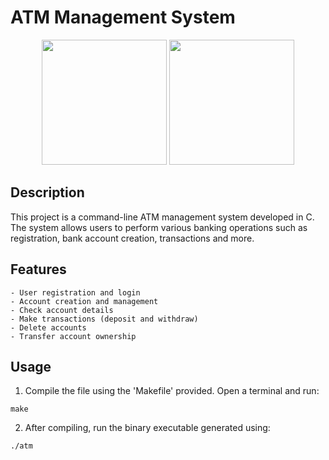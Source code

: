 # ATM Management System

<p align=center><img src="https://github.com/heshamalmosawi/atm-system/assets/151864110/295e0073-c6a4-4b0a-8595-0ec10774fd61" width="200"> <img src=https://github.com/heshamalmosawi/atm-system/assets/151864110/258c50cb-c6e1-498a-b420-e87c3efc6ba0 width=200></p>

## Description
This project is a command-line ATM management system developed in C. The system allows users to perform various banking operations such as registration, bank account creation, transactions and more.

## Features
    - User registration and login
    - Account creation and management
    - Check account details
    - Make transactions (deposit and withdraw)
    - Delete accounts
    - Transfer account ownership

## Usage
1. Compile the file using the 'Makefile' provided. Open a terminal and run:
```
make
```
2. After compiling, run the binary executable generated using:
```
./atm
```